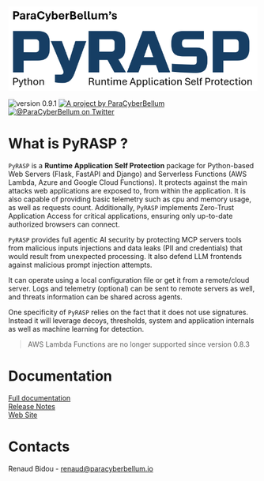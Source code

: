 ![](pyrasp.png)

<p>
    <img src="https://img.shields.io/badge/Version-0.9.1-green?style=for-the-badge" alt="version 0.9.1"/>
    <a href="https://www.paracyberbellum.io">
        <img src="https://img.shields.io/badge/A%20project%20by-ParaCyberBellum-blue?style=for-the-badge" alt="A project by ParaCyberBellum"/>
    </a>
    <a href="https://twitter.com/ParaCyberBellum">
        <img src="https://img.shields.io/badge/Twitter-@ParaCyberBellum-yellow?style=for-the-badge&color=666666" alt="@ParaCyberBellum on Twitter"/>
    </a>
</p>

# What is PyRASP ?
`PyRASP` is a **Runtime Application Self Protection** package for Python-based Web Servers (Flask, FastAPI and Django) and Serverless Functions (AWS Lambda, Azure and Google Cloud Functions). It protects against the main attacks web applications are exposed to, from within the application. It is also capable of providing basic telemetry such as cpu and memory usage, as well as requests count. Additionally, `PyRASP` implements Zero-Trust Application Access for critical applications, ensuring only up-to-date authorized browsers can connect.

`PyRASP` provides full agentic AI security by protecting MCP servers tools from malicious inputs injections and data leaks (PII and credentials) that would result from unexpected processing. It also defend LLM frontends against malicious prompt injection attempts.

It can operate using a local configuration file or get it from a remote/cloud server. Logs and telemetry (optional) can be sent to remote servers as well, and threats information can be shared across agents.

One specificity of `PyRASP` relies on the fact that it does not use signatures. Instead it will leverage decoys, thresholds, system and application internals as well as machine learning for detection.

> AWS Lambda Functions are no longer supported since version 0.8.3

# Documentation
[Full documentation](https://paracyberbellum.gitbook.io/pyrasp)
<br>[Release Notes](https://github.com/rbidou/pyrasp/blob/main/RELEASE-NOTES.md)
<br>[Web Site](https://pyrasp.paracyberbellum.io)

# Contacts
Renaud Bidou - renaud@paracyberbellum.io










